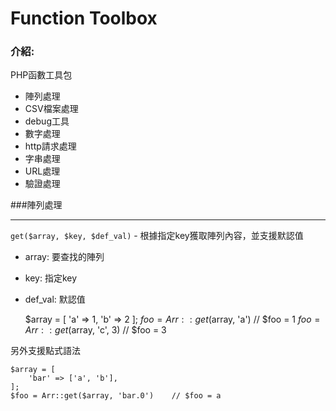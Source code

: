 # Function Toolbox

### 介紹:
PHP函數工具包

- 陣列處理
- CSV檔案處理
- debug工具
- 數字處理
- http請求處理
- 字串處理
- URL處理
- 驗證處理

###陣列處理

---
`get($array, $key, $def_val)` - 根據指定key獲取陣列內容，並支援默認值  
- array: 要查找的陣列  
- key: 指定key  
- def_val: 默認值  


     $array = [
        'a' => 1, 
        'b' => 2
     ];
     $foo = Arr::get($array, 'a')       // $foo = 1
     $foo = Arr::get($array, 'c', 3)    // $foo = 3

另外支援點式語法  
    
    $array = [
        'bar' => ['a', 'b'], 
    ];
    $foo = Arr::get($array, 'bar.0')    // $foo = a 




